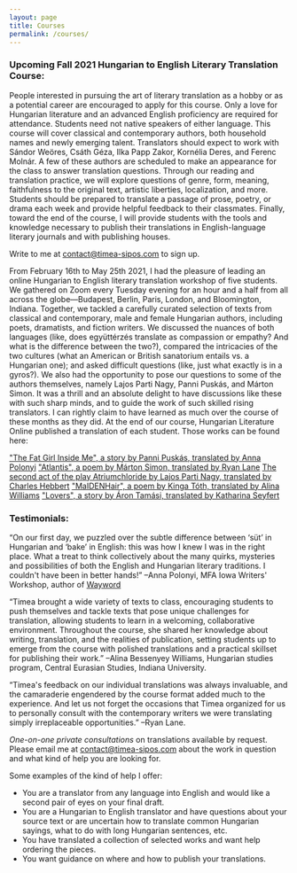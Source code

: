 ```yaml
---
layout: page
title: Courses
permalink: /courses/
---
```


### Upcoming Fall 2021 Hungarian to English Literary Translation Course:

People interested in pursuing the art of literary translation as a hobby or as a potential career are encouraged to apply for this course. Only a love for Hungarian literature and an advanced English proficiency are required for attendance. Students need not native speakers of either language. This course will cover classical and contemporary authors, both household names and newly emerging talent. Translators should expect to work with Sándor Weöres, Csáth Géza, Ilka Papp Zakor, Kornélia Deres, and Ferenc Molnár. A few of these authors are scheduled to make an appearance for the class to answer translation questions. Through our reading and translation practice, we will explore questions of genre, form, meaning, faithfulness to the original text, artistic liberties, localization, and more. Students should be prepared to translate a passage of prose, poetry, or drama each week and provide helpful feedback to their classmates. Finally, toward the end of the course, I will provide students with the tools and knowledge necessary to publish their translations in English-language literary journals and with publishing houses.
  
 
Write to me at [contact@timea-sipos.com](mailto:contact@timea-sipos.com?subject=Course%20-%20Intro%20Hungarian%20English%20Literature) to sign up.


From February 16th to May 25th 2021, I had the pleasure of leading an online Hungarian to English literary translation workshop of five students. We gathered on Zoom every Tuesday evening for an hour and a half from all across the globe—Budapest, Berlin, Paris, London, and Bloomington, Indiana. Together, we tackled a carefully curated selection of texts from classical and contemporary, male and female Hungarian authors, including poets, dramatists, and fiction writers. We discussed the nuances of both languages (like, does együttérzés translate as compassion or empathy? And what is the difference between the two?), compared the intricacies of the two cultures (what an American or British sanatorium entails vs. a Hungarian one); and asked difficult questions (like, just what exactly is in a gyros?). We also had the opportunity to pose our questions to some of the authors themselves, namely Lajos Parti Nagy, Panni Puskás, and Márton Simon. It was a thrill and an absolute delight to have discussions like these with such sharp minds, and to guide the work of such skilled rising translators. I can rightly claim to have learned as much over the course of these months as they did. At the end of our course, Hungarian Literature Online published a translation of each student. Those works can be found here:


  ["The Fat Girl Inside Me", a story by Panni Puskás, translated by Anna Polonyi](https://hlo.hu/new-work/panni-puskas-the-fat-girl-inside-me-1.html)
  ["Atlantis", a poem by Márton Simon, translated by Ryan Lane](https://hlo.hu/new-work/marton-simon-atlantis.html)
  [The second act of the play Atriumchloride by Lajos Parti Nagy, translated by Charles Hebbert](https://hlo.hu/new-work/lajos-parti-nagy-guest-house.html)
  ["MaIDENHair", a poem by Kinga Tóth, translated by Alina Williams](https://hlo.hu/new-work/orphan-maidenhair.html)
  ["Lovers", a story by Áron Tamási, translated by Katharina Seyfert](https://hlo.hu/new-work/aron-tamasi-lovers.html)

  
### Testimonials:

“On our first day, we puzzled over the subtle difference between ‘süt’ in Hungarian and ‘bake’ in English: this was how I knew I was in the right place. What a treat to think collectively about the many quirks, mysteries and possibilities of both the English and Hungarian literary traditions. I couldn't have been in better hands!” –Anna Polonyi, MFA Iowa Writers' Workshop, author of [Wayword](https://user-images.githubusercontent.com/82834096/135731596-69ecbe9b-e7d9-46c2-967d-c44999ed7889.png)

“Timea brought a wide variety of texts to class, encouraging students to push themselves and tackle texts that pose unique challenges for translation, allowing students to learn in a welcoming, collaborative environment. Throughout the course, she shared her knowledge about writing, translation, and the realities of publication, setting students up to emerge from the course with polished translations and a practical skillset for publishing their work.” –Alina Bessenyey Williams, Hungarian studies program, Central Eurasian Studies, Indiana University.


“Timea's feedback on our individual translations was always invaluable, and the camaraderie engendered by the course format added much to the experience. And let us not forget the occasions that Timea organized for us to personally consult with the contemporary writers we were translating simply irreplaceable opportunities.” –Ryan Lane.


*One-on-one private consultations* on translations available by request. 
Please email me at [contact@timea-sipos.com](mailto:contact@timea-sipos.com?subject=Private%20Consultation") about the work in question and what kind of help you are looking for.


Some examples of the kind of help I offer:
- You are a translator from any language into English and would like a second pair of eyes  on your final draft.
- You are a Hungarian to English translator and have questions about your source text or are uncertain how to translate common Hungarian sayings, what to do with 
  long Hungarian sentences, etc.
- You have translated a collection of selected works and want help ordering the pieces.
- You want guidance on where and how to publish your translations.
